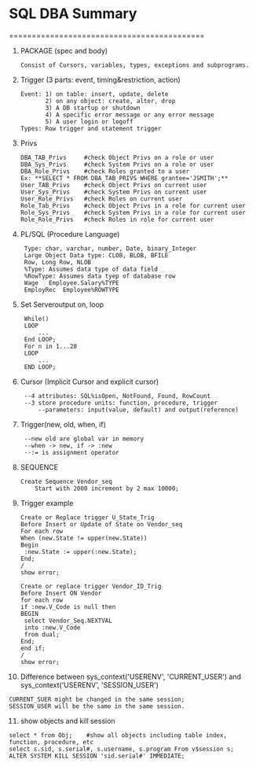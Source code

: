 # SQL DBA Summary
===========================================

1. PACKAGE (spec and body)
   ```
   Consist of Cursors, variables, types, exceptions and subprograms.
   ```
2. Trigger (3 parts: event, timing&restriction, action)
   ```
   Event: 1) on table: insert, update, delete
          2) on any object: create, alter, drop
   	      3) A DB startup or shutdown
   	      4) A specific error message or any error message
   	      5) A user login or logoff
   Types: Row trigger and statement trigger
   ```
3. Privs
   ```
   DBA_TAB_Privs     #check Object Privs on a role or user
   DBA_Sys_Privs     #check System Privs on a role or user
   DBA_Role_Privs    #check Roles granted to a user
   Ex: **SELECT * FROM DBA_TAB_PRIVS WHERE grantee='JSMITH';**
   User_TAB_Privs    #check Object Privs on current user
   User_Sys_Privs    #check System Privs on current user
   User_Role_Privs   #check Roles on current user
   Role_Tab_Privs    #check Object Privs in a role for current user
   Role_Sys_Privs    #check System Privs in a role for current user
   Role_Role_Privs   #check Roles in role for current user
   ```
4. PL/SQL (Procedure Language)
   ```
    Type: char, varchar, number, Date, binary_Integer
	Large Object Data type: CLOB, BLOB, BFILE
	Row, Long Row, NLOB
	%Type: Assumes data type of data field
	%RowType: Assumes data tyep of database row
	Wage   Employee.Salary%TYPE
	EmployRec  Employee%ROWTYPE
   ```
5. Set Serveroutput on, loop
   ```
	While()
	LOOP
		...
	End LOOP;
	For n in 1...20
	LOOP
		...
	END LOOP;
   ```
6. Cursor (Implicit Cursor and explicit cursor)
   ```
	--4 attributes: SQL%isOpen, NotFound, Found, RowCount
    --3 store procedure units: function, procedure, trigger
		--parameters: input(value, default) and output(reference)
   ```
7. Trigger(new, old, when, if)
   ```
	--new old are global var in memory
	--when -> new, if -> :new
	--:= is assignment operator
   ```
8. SEQUENCE  
   ```
   Create Sequence Vendor_seq
	   Start with 2000 increment by 2 max 10000;
   ```
9. Trigger example
   ```
   Create or Replace trigger U_State_Trig
   Before Insert or Update of State on Vendor_seq
   For each row
   When (new.State != upper(new.State))
   Begin
   	:new.State := upper(:new.State);
   End;
   /
   show error;
   
   Create or replace trigger Vendor_ID_Trig
   Before Insert ON Vendor
   for each row
   if :new.V_Code is null then
   BEGIN
   	select Vendor_Seq.NEXTVAL
   	into :new.V_Code
   	from dual;
   End;
   end if;
   /
   show error;
   ```
10. Difference between sys_context('USERENV', 'CURRENT_USER') and sys_context('USERENV', 'SESSION_USER')
   ```
   CURRENT_SUER might be changed in the same session;
   SESSION_USER will be the same in the same session.
   ```
11. show objects and kill session
   ```
   select * from Obj;    #show all objects including table index, function, procedure, etc
   select s.sid, s.serial#, s.username, s.program From v$session s;
   ALTER SYSTEM KILL SESSION 'sid.serial#' IMMEDIATE;
   ```